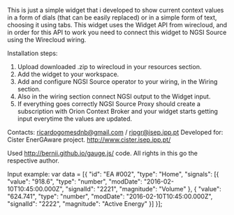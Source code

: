 This is just a simple widget that i developed to show current context values in a form of dials (that can be easily replaced) or in a simple form of text, choosing it using tabs.
This widget uses the Widget API from wirecloud, and in order for this API to work you need to connect this widget to NGSI Source using the Wirecloud wiring.

Installation steps:
1. Upload downloaded .zip to wirecloud in your resources section.
2. Add the widget to your workspace.
3. Add and configure NGSI Source operator to your wiring, in the Wiring section.
4. Also in the wiring section connect NGSI output to the Widget input.
5. If everything goes correctly NGSI Source Proxy should create a subscription with Orion Context Broker and your widget starts getting input everytime the values are updated.

Contacts: ricardogomesdnb@gmail.com / rjpgr@isep.ipp.pt
Developed for: Cister EnerGAware project.
http://www.cister.isep.ipp.pt/

Used http://bernii.github.io/gauge.js/ code. All rights in this go the respective author.

Input example:
var data = [{
        "id": "EA #002",
        "type": "Home",
        "signals": [{
            "value": "918.6",
            "type": "number",
            "modDate": "2016-02-10T10:45:00.000Z",
            "signalId": "2221",
            "magnitude": "Volume"
        }, {
            "value": "624.741",
            "type": "number",
            "modDate": "2016-02-10T10:45:00.000Z",
            "signalId": "2222",
            "magnitude": "Active Energy"
        }]
    }];